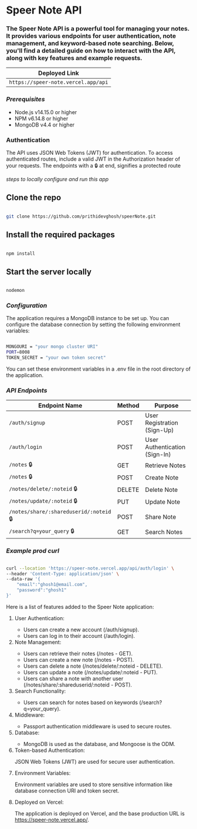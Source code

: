 # Speer Note API

### The Speer Note API is a powerful tool for managing your notes. It provides various endpoints for user authentication, note management, and keyword-based note searching. Below, you'll find a detailed guide on how to interact with the API, along with key features and example requests.

|Deployed Link|
| --- |
|`https://speer-note.vercel.app/api`|

<h3><i>Prerequisites</i></h3>
<ul>
<li>Node.js v14.15.0 or higher</li>
<li>NPM v6.14.8 or higher</li>
<li>MongoDB v4.4 or higher</li>
</ul>

### Authentication
The API uses JSON Web Tokens (JWT) for authentication. To access authenticated routes, include a valid JWT in the Authorization header of your requests.
The endpoints with a :lock: at end, signifies a protected route

*steps to locally configure and run this app*


## Clone the repo
```bash

git clone https://github.com/prithidevghosh/speerNote.git


```
## Install the required packages
```bash

npm install

```

## Start the server locally
```bash

nodemon

```


<h3><i>Configuration</i></h3>

<p>The application requires a MongoDB instance to be set up. You can configure the database connection by setting the following environment variables:</p>

```bash

MONGOURI = "your mongo cluster URI"
PORT=8008
TOKEN_SECRET = "your own token secret"

```
<p>You can set these environment variables in a .env file in the root directory of the application.</p>

<h3><i>API Endpoints</i></h3>


| Endpoint Name | Method | Purpose |
| --- | --- | --- |
| `/auth/signup` | POST | User Registration (Sign-Up) |
| `/auth/login` | POST | User Authentication (Sign-In) |
| `/notes` :lock:| GET | Retrieve Notes |
| `/notes` :lock:| POST | Create Note |
| `/notes/delete/:noteid` :lock:| DELETE | Delete Note |
| `/notes/update/:noteid` :lock:| PUT | Update Note |
| `/notes/share/:shareduserid/:noteid` :lock:| POST | Share Note |
| `/search?q=your_query` :lock:| GET | Search Notes |


<h3><i>Example prod curl</i></h3>

```bash

curl --location 'https://speer-note.vercel.app/api/auth/login' \
--header 'Content-Type: application/json' \
--data-raw '{
    "email":"ghosh1@email.com",
    "password":"ghosh1"
}'

```


Here is a list of features added to the Speer Note application:
<ol>
<li>User Authentication:</li>
<ul>
<li>Users can create a new account (/auth/signup).</li>
<li>Users can log in to their account (/auth/login).</li>
</ul>
<li>Note Management:</li>
<ul>
<li>Users can retrieve their notes (/notes - GET).</li>
<li>Users can create a new note (/notes - POST).</li>
<li>Users can delete a note (/notes/delete/:noteid - DELETE).</li>
<li>Users can update a note (/notes/update/:noteid - PUT).</li>
<li>Users can share a note with another user (/notes/share/:shareduserid/:noteid - POST).</li>
</ul>
<li>Search Functionality:</li>
<ul>
<li>Users can search for notes based on keywords (/search?q=your_query).</li>
</ul>
<li>Middleware:</li>
<ul>
<li>Passport authentication middleware is used to secure routes.</li>
</ul>
<li>Database:</li>
<ul>
<li>MongoDB is used as the database, and Mongoose is the ODM.</li>
</ul>
<li>Token-based Authentication:</li>

JSON Web Tokens (JWT) are used for secure user authentication.

<li>Environment Variables:</li>

Environment variables are used to store sensitive information like database connection URI and token secret.
<li>Deployed on Vercel:</li>

The application is deployed on Vercel, and the base production URL is https://speer-note.vercel.app/.
</ol>
